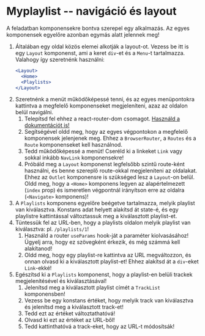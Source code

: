 # Myplaylist -- navigáció és layout

A feladatban komponensekre bontva szerepel egy alkalmazás. Az egyes komponensek egyelőre azonban egymás alatt jelennek meg!

1. Általában egy oldal közös elemei alkotják a layout-ot. Vezess be itt is egy `Layout` komponenst, ami a keret `div`-et és a `Menu`-t tartalmazza. Valahogy így szeretnénk használni:
   ```jsx
   <Layout>
     <Home>
     <Playlists>
   </Layout>
   ```
2. Szeretnénk a menüt működőképessé tenni, és az egyes menüpontokra kattintva a megfelelő komponenseket megjeleníteni, azaz az oldalon belül navigálni.
   1. Telepítsd fel ehhez a react-router-dom csomagot. [Használd a dokumentációt is!](https://reactrouter.com/docs/en/v6)
   2. Segítségével oldd meg, hogy az egyes végpontokon a megfelelő komponensek jelenjenek meg. Ehhez a `BrowserRouter`, a `Routes` és a `Route` komponenseket kell használnod.
   3. Tedd működőképessé a menüt! Cseréld ki a linkeket `Link` vagy sokkal inkább `NavLink` komponensekre!
   4. Próbáld meg a `Layout` komponenst legfelsőbb szintű route-ként használni, és benne szereplő route-okkal megjeleníteni az oldalakat. Ehhez az `Outlet` komponensre is szükséged lesz a `Layout`-on belül. Oldd meg, hogy a `<Home>` komponens legyen az alapértelmezett (`index` prop) és ismeretlen végpontnál irányítson erre az oldalra (`<Navigate>` komponens)!
3. A `Playlists` komponens egyelőre beégetve tartalmazza, melyik playlist van kiválasztva. Konstans adat helyett alakítsd át state-é, és egy playlistre kattintással változtassuk meg a kiválasztott playlist-et.
4. Tüntessük fel az URL-ben, hogy a playlists oldalon melyik playlist van kiválasztva: pl. `/playlists/1`!
   1. Használd a router `useParams` hook-ját a paraméter kiolvasásához! Ügyelj arra, hogy ez szövegként érkezik, és még számmá kell alakítanod!
   2. Oldd meg, hogy egy playlist-re kattintva az URL megváltozzon, és onnan olvasd ki a kiválasztott playlist-et! Ehhez alakítsd át a `div`-eket `Link`-ekké!
5. Egészítsd ki a `Playlists` komponenst, hogy a playlist-en belüli trackek megjelenítésével és kiválasztásával!
   1. Jelenítsd meg a kiválasztott playlist címét a `TrackList` komponensben!
   2. Vezess be egy konstans értéket, hogy melyik track van kiválasztva és jelenítsd meg a kiválasztott track-et!
   3. Tedd ezt az értéket változtathatóvá!
   4. Olvasd ki ezt az értéket az URL-ből!
   5. Tedd kattinthatóvá a track-eket, hogy az URL-t módosítsák!
